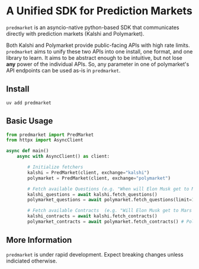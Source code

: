 # A Unified SDK for Prediction Markets

`predmarket` is an asyncio-native python-based SDK that communicates directly with prediction markets (Kalshi and Polymarket).

Both Kalshi and Polymarket provide public-facing APIs with high rate limits. `predmarket` aims to unify these two APIs into one install, one format, and one library to learn. It aims to be abstract enough to be intuitive, but not lose **any** power of the individual APIs. So, any parameter in one of polymarket's API endpoints can be used as-is in `predmarket`.

## Install
```uv add predmarket ```


## Basic Usage

```python
from predmarket import PredMarket
from httpx import AsyncClient

async def main()
    async with AsyncClient() as client:

        # Initialize fetchers
        kalshi = PredMarket(client, exchange="kalshi")
        polymarket = PredMarket(client, exchange="polymarket")

        # Fetch available Questions (e.g. "When will Elon Musk get to Mars?", events in native APIs)
        kalshi_questions = await kalshi.fetch_questions()
        polymarket_questions = await polymarket.fetch_questions(limit=10, asc=True) # Polymarket-specific query params

        # Fetch available Contracts  (e.g. "Will Elon Musk get to Mars before 2026?", these are individual "solutions" for a given question , Markets in native APIs)
        kalshi_contracts = await kalshi.fetch_contracts()
        polymarket_contracts = await polymarket.fetch_contracts() # Polymarket-specific query params
```

## More Information
`predmarket` is under rapid development. Expect breaking changes unless indiciated otherwise.
